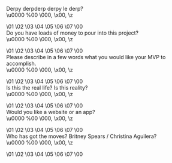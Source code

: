 Derpy derpderp derpy le derp?<br/>\u0000 %00  \000, \x00, \z

\01 \02 \03 \04 \05 \06 \07 \00<br/>Do you have loads of money to pour into this project?<br/>\u0000 %00  \000, \x00, \z

\01 \02 \03 \04 \05 \06 \07 \00<br/>Please describe in a few words what you would like your MVP to accomplish.<br/>\u0000 %00  \000, \x00, \z

\01 \02 \03 \04 \05 \06 \07 \00<br/>Is this the real life? Is this reality?<br/>\u0000 %00  \000, \x00, \z

\01 \02 \03 \04 \05 \06 \07 \00<br/>Would you like a website or an app?<br/>\u0000 %00  \000, \x00, \z

\01 \02 \03 \04 \05 \06 \07 \00<br/>Who has got the moves? Britney Spears / Christina Aguilera?<br/>\u0000 %00  \000, \x00, \z

\01 \02 \03 \04 \05 \06 \07 \00